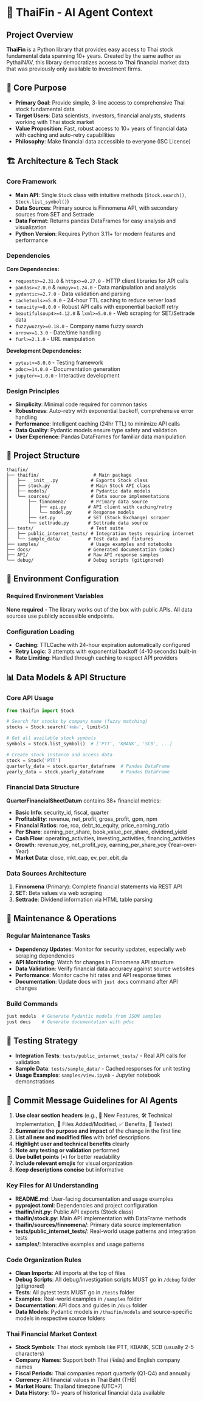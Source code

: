 # 🔧 ThaiFin - AI Agent Context

## Project Overview

**ThaiFin** is a Python library that provides easy access to Thai stock fundamental data spanning 10+ years. Created by the same author as PythaiNAV, this library democratizes access to Thai financial market data that was previously only available to investment firms.

## 🎯 Core Purpose

- **Primary Goal**: Provide simple, 3-line access to comprehensive Thai stock fundamental data
- **Target Users**: Data scientists, investors, financial analysts, students working with Thai stock market
- **Value Proposition**: Fast, robust access to 10+ years of financial data with caching and auto-retry capabilities
- **Philosophy**: Make financial data accessible to everyone (ISC License)

## 🏗️ Architecture & Tech Stack

### Core Framework

- **Main API**: Single `Stock` class with intuitive methods (`Stock.search()`, `Stock.list_symbol()`)
- **Data Sources**: Primary source is Finnomena API, with secondary sources from SET and Settrade
- **Data Format**: Returns pandas DataFrames for easy analysis and visualization
- **Python Version**: Requires Python 3.11+ for modern features and performance

### Dependencies

**Core Dependencies:**
- `requests>=2.31.0` & `httpx>=0.27.0` - HTTP client libraries for API calls
- `pandas>=2.0.0` & `numpy>=1.24.0` - Data manipulation and analysis
- `pydantic>=2.7.0` - Data validation and parsing
- `cachetools>=5.0.0` - 24-hour TTL caching to reduce server load
- `tenacity>=8.0.0` - Robust API calls with exponential backoff retry
- `beautifulsoup4>=4.12.0` & `lxml>=5.0.0` - Web scraping for SET/Settrade data
- `fuzzywuzzy>=0.18.0` - Company name fuzzy search
- `arrow>=1.3.0` - Date/time handling
- `furl>=2.1.0` - URL manipulation

**Development Dependencies:**
- `pytest>=8.0.0` - Testing framework
- `pdoc>=14.0.0` - Documentation generation
- `jupyter>=1.0.0` - Interactive development

### Design Principles

- **Simplicity**: Minimal code required for common tasks
- **Robustness**: Auto-retry with exponential backoff, comprehensive error handling
- **Performance**: Intelligent caching (24hr TTL) to minimize API calls
- **Data Quality**: Pydantic models ensure type safety and validation
- **User Experience**: Pandas DataFrames for familiar data manipulation

## 📁 Project Structure

```
thaifin/
├── thaifin/                    # Main package
│   ├── __init__.py            # Exports Stock class
│   ├── stock.py               # Main Stock API class
│   ├── models/                # Pydantic data models
│   └── sources/               # Data source implementations
│       ├── finnomena/         # Primary data source
│       │   ├── api.py        # API client with caching/retry
│       │   └── model.py      # Response models
│       ├── set.py            # SET (Stock Exchange) scraper
│       └── settrade.py       # Settrade data source
├── tests/                     # Test suite
│   ├── public_internet_tests/ # Integration tests requiring internet
│   └── sample_data/          # Test data and fixtures
├── samples/                   # Usage examples and notebooks
├── docs/                     # Generated documentation (pdoc)
├── API/                      # Raw API response samples
└── debug/                    # Debug scripts (gitignored)
```

## 🔧 Environment Configuration

### Required Environment Variables

**None required** - The library works out of the box with public APIs. All data sources use publicly accessible endpoints.

### Configuration Loading

- **Caching**: TTLCache with 24-hour expiration automatically configured
- **Retry Logic**: 3 attempts with exponential backoff (4-10 seconds) built-in
- **Rate Limiting**: Handled through caching to respect API providers

## 📊 Data Models & API Structure

### Core API Usage

```python
from thaifin import Stock

# Search for stocks by company name (fuzzy matching)
stocks = Stock.search('จัสมิน', limit=5)

# Get all available stock symbols
symbols = Stock.list_symbol()  # ['PTT', 'KBANK', 'SCB', ...]

# Create stock instance and access data
stock = Stock('PTT')
quarterly_data = stock.quarter_dataframe  # Pandas DataFrame
yearly_data = stock.yearly_dataframe      # Pandas DataFrame
```

### Financial Data Structure

**QuarterFinancialSheetDatum** contains 38+ financial metrics:
- **Basic Info**: security_id, fiscal, quarter
- **Profitability**: revenue, net_profit, gross_profit, gpm, npm
- **Financial Ratios**: roe, roa, debt_to_equity, price_earning_ratio
- **Per Share**: earning_per_share, book_value_per_share, dividend_yield
- **Cash Flow**: operating_activities, investing_activities, financing_activities
- **Growth**: revenue_yoy, net_profit_yoy, earning_per_share_yoy (Year-over-Year)
- **Market Data**: close, mkt_cap, ev_per_ebit_da

### Data Sources Architecture

1. **Finnomena** (Primary): Complete financial statements via REST API
2. **SET**: Beta values via web scraping
3. **Settrade**: Dividend information via HTML table parsing

## 🔧 Maintenance & Operations

### Regular Maintenance Tasks

- **Dependency Updates**: Monitor for security updates, especially web scraping dependencies
- **API Monitoring**: Watch for changes in Finnomena API structure
- **Data Validation**: Verify financial data accuracy against source websites
- **Performance**: Monitor cache hit rates and API response times
- **Documentation**: Update docs with `just docs` command after API changes

### Build Commands

```bash
just models  # Generate Pydantic models from JSON samples
just docs    # Generate documentation with pdoc
```

## 🧪 Testing Strategy

- **Integration Tests**: `tests/public_internet_tests/` - Real API calls for validation
- **Sample Data**: `tests/sample_data/` - Cached responses for unit testing
- **Usage Examples**: `samples/view.ipynb` - Jupyter notebook demonstrations

## 📝 Commit Message Guidelines for AI Agents

1. **Use clear section headers** (e.g., 🎯 New Features, 🛠️ Technical Implementation, 📁 Files Added/Modified, ✅ Benefits, 🧪 Tested)
2. **Summarize the purpose and impact** of the change in the first line
3. **List all new and modified files** with brief descriptions
4. **Highlight user and technical benefits** clearly
5. **Note any testing or validation** performed
6. **Use bullet points** (•) for better readability
7. **Include relevant emojis** for visual organization
8. **Keep descriptions concise** but informative

### Key Files for AI Understanding

- **README.md**: User-facing documentation and usage examples
- **pyproject.toml**: Dependencies and project configuration
- **thaifin/__init__.py**: Public API exports (Stock class)
- **thaifin/stock.py**: Main API implementation with DataFrame methods
- **thaifin/sources/finnomena/**: Primary data source implementation
- **tests/public_internet_tests/**: Real-world usage patterns and integration tests
- **samples/**: Interactive examples and usage patterns

### Code Organization Rules

- **Clean Imports**: All imports at the top of files
- **Debug Scripts**: All debug/investigation scripts MUST go in `/debug` folder (gitignored)
- **Tests**: All pytest tests MUST go in `/tests` folder
- **Examples**: Real-world examples in `/samples` folder
- **Documentation**: API docs and guides in `/docs` folder
- **Data Models**: Pydantic models in `/thaifin/models` and source-specific models in respective source folders

### Thai Financial Market Context

- **Stock Symbols**: Thai stock symbols like PTT, KBANK, SCB (usually 2-5 characters)
- **Company Names**: Support both Thai (จัสมิน) and English company names
- **Fiscal Periods**: Thai companies report quarterly (Q1-Q4) and annually
- **Currency**: All financial values in Thai Baht (THB)
- **Market Hours**: Thailand timezone (UTC+7)
- **Data History**: 10+ years of historical financial data available
